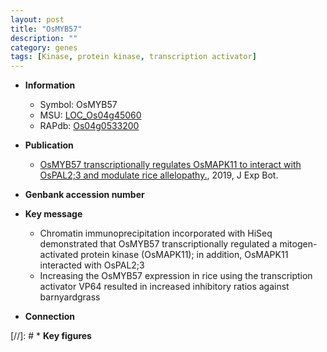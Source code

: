 ```yaml
---
layout: post
title: "OsMYB57"
description: ""
category: genes
tags: [Kinase, protein kinase, transcription activator]
---
```


* **Information**  
    + Symbol: OsMYB57  
    + MSU: [LOC_Os04g45060](http://rice.plantbiology.msu.edu/cgi-bin/ORF_infopage.cgi?orf=LOC_Os04g45060)  
    + RAPdb: [Os04g0533200](http://rapdb.dna.affrc.go.jp/viewer/gbrowse_details/irgsp1?name=Os04g0533200)  

* **Publication**  
    + [OsMYB57 transcriptionally regulates OsMAPK11 to interact with OsPAL2;3 and modulate rice allelopathy.](http://www.ncbi.nlm.nih.gov/pubmed?term=OsMYB57+transcriptionally+regulates+OsMAPK11+to+interact+with+OsPAL2;3+and+modulate+rice+allelopathy.%5BTitle%5D), 2019, J Exp Bot.

* **Genbank accession number**  

* **Key message**  
    + Chromatin immunoprecipitation incorporated with HiSeq demonstrated that OsMYB57 transcriptionally regulated a mitogen-activated protein kinase (OsMAPK11); in addition, OsMAPK11 interacted with OsPAL2;3
    + Increasing the OsMYB57 expression in rice using the transcription activator VP64 resulted in increased inhibitory ratios against barnyardgrass

* **Connection**  

[//]: # * **Key figures**  


